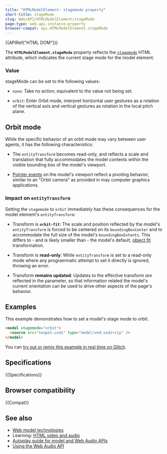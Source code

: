 ```yaml
---
title: "HTMLModelElement: stagemode property"
short-title: stageMode
slug: Web/API/HTMLModelElement/stageMode
page-type: web-api-instance-property
browser-compat: api.HTMLModelElement.stageMode
---
```


{{APIRef("HTML DOM")}}

The **`HTMLModelElement.stageMode`** property reflects the
[`stagemode`](/en-US/docs/Web/HTML/Reference/Elements/model#stagemode) HTML attribute,
which indicates the current stage mode for the model element.

### Value

stageMode can be set to the following values:

- `none`: Take no action; equivalent to the value not being set.

- `orbit`: Enter Orbit mode, interpret horizontal user gestures as a rotation
  of the vertical axis and vertical gestures as rotation in the local pitch plane.

## Orbit mode

While the specific behavior of an orbit mode may vary between user agents, it has the following characteristics:

- The `entityTransform` becomes read-only, and reflects a scale and translation that fully accommodates the model contents within the visible bounding box of the model's viewport.

- [Pointer events](/en-US/docs/Web/API/Pointer_events) on the model's viewport reflect a pivoting behavior, similar to an "Orbit camera" as provided in may computer graphics applications.

### Impact on `entityTransform`

Setting the `stagemode` to `orbit` immediately has these consequences for the model element's `entityTransform`:

- Transform is <strong>`orbit-fit`</strong>:
  The scale and position reflected by the model's `entityTransform` is forced to be centered on its `boundingBoxCenter` and to accommodate the full size of the model's `boundingBoxExtents`. This differs to - and is likely smaller than - the model's default, [object fit](/en-US/docs/Web/HTML/Element/model#object_fit) transformation.

- Transform is <strong>read-only</strong>:
  While `entityTransform` is set to a read-only mode where any programmatic attempt to set it directly is ignored, throwing an error.
- Transform <strong>remains updated</strong>:
  Updates to the effective transform _are_ reflected in the parameter, so that information related the model's current orientation can be used to drive other aspects of the page's behavior.

## Examples

This example demonstrates how to set a model's stage mode to orbit.

```html
<model stagemode="orbit">
  <source src="teapot.usdz" type="model/vnd.usdz+zip" />
</model>
```

You can [try out or remix this example in real time on Glitch](https://Model-play-promise.glitch.me/).

## Specifications

{{Specifications}}

## Browser compatibility

{{Compat}}

## See also

- [Web model technologies](/en-US/docs/Web/Model)
- Learning: [HTML video and audio](/en-US/docs/Learn_web_development/Core/Structuring_content/HTML_video_and_audio)
- [Autoplay guide for model and Web Audio APIs](/en-US/docs/Web/Model/Autoplay_guide)
- [Using the Web Audio API](/en-US/docs/Web/API/Web_Audio_API/Using_Web_Audio_API)
